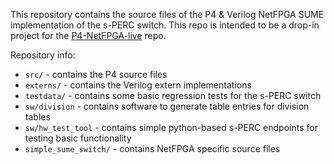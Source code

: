 
This repository contains the source files of the P4 & Verilog NetFPGA SUME implementation of the s-PERC switch.
This repo is intended to be a drop-in project for the [P4-NetFPGA-live](https://github.com/NetFPGA/P4-NetFPGA-public/wiki) repo.

Repository info:

* `src/` - contains the P4 source files
* `externs/` - contains the Verilog extern implementations
* `testdata/` - contains some basic regression tests for the s-PERC switch
* `sw/division` - contains software to generate table entries for division tables
* `sw/hw_test_tool` - contains simple python-based s-PERC endpoints for testing basic functionality
* `simple_sume_switch/` - contains NetFPGA specific source files 

